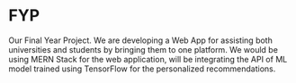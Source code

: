 # FYP
Our Final Year Project.
We are developing a Web App for assisting both universities and students by bringing them to one platform.
We would be using MERN Stack for the web application, will be integrating the API of ML model trained using TensorFlow for the personalized recommendations.
